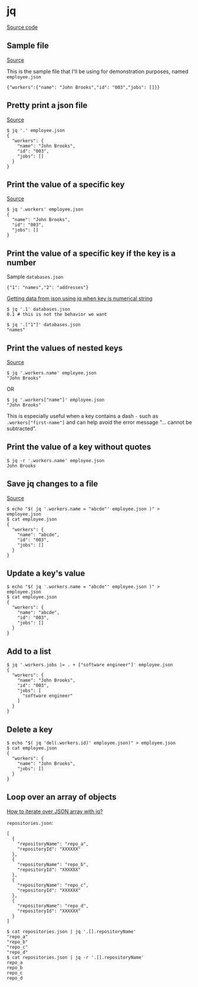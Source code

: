 # jq

[Source code](https://github.com/stedolan/jq)

## Sample file
[Source](https://tecadmin.net/linux-jq-command/)

This is the sample file that I'll be using for demonstration purposes, named `employee.json`
```
{"workers":{"name": "John Brooks","id": "003","jobs": []}}
```

## Pretty print a json file
[Source](https://tecadmin.net/linux-jq-command/)
```
$ jq '.' employee.json
{
  "workers": {
    "name": "John Brooks",
    "id": "003",
    "jobs": []
  }
}
```

## Print the value of a specific key
[Source](https://tecadmin.net/linux-jq-command/)
```
$ jq '.workers' employee.json
{
  "name": "John Brooks",
  "id": "003",
  "jobs": []
}
```

## Print the value of a specific key if the key is a number
Sample `databases.json`
```
{"1": "names","2": "addresses"}
```
[Getting data from json using jq when key is numerical string](https://stackoverflow.com/a/28847101)
```
$ jq '.1' databases.json
0.1 # this is not the behavior we want

$ jq '.["1"]' databases.json
"names"
```

## Print the values of nested keys
[Source](https://tecadmin.net/linux-jq-command/)
```
$ jq '.workers.name' employee.json
"John Brooks"
```
OR
```
$ jq '.workers["name"]' employee.json
"John Brooks"
```
This is especially useful when a key contains a dash `-` such as `.workers["first-name"]` and can help avoid the error message "... cannot be subtracted".

## Print the value of a key without quotes
```
$ jq -r '.workers.name' employee.json
John Brooks
```

## Save jq changes to a file
[Source](https://stackoverflow.com/questions/42716734/modify-a-key-value-in-a-json-using-jq-in-place)
```
$ echo "$( jq '.workers.name = "abcde"' employee.json )" > employee.json
$ cat employee.json
{
  "workers": {
    "name": "abcde",
    "id": "003",
    "jobs": []
  }
}
```

## Update a key's value
```
$ echo "$( jq '.workers.name = "abcde"' employee.json )" > employee.json
$ cat employee.json
{
  "workers": {
    "name": "abcde",
    "id": "003",
    "jobs": []
  }
}
```

## Add to a list
```
$ jq '.workers.jobs |= . + ["software engineer"]' employee.json
{
  "workers": {
    "name": "John Brooks",
    "id": "003",
    "jobs": [
      "software engineer"
    ]
  }
}
```

## Delete a key
```
$ echo "$( jq 'del(.workers.id)' employee.json)" > employee.json
$ cat employee.json
{
  "workers": {
    "name": "John Brooks",
    "jobs": []
  }
}
```

## Loop over an array of objects
[How to iterate over JSON array with jq?](https://stackoverflow.com/a/68121251)

`repositories.json`:
```
[
  {
    "repositoryName": "repo_a",
    "repositoryId": "XXXXXX"
  },
  {
    "repositoryName": "repo_b",
    "repositoryId": "XXXXXX"
  },
  {
    "repositoryName": "repo_c",
    "repositoryId": "XXXXXX"
  },
  {
    "repositoryName": "repo_d",
    "repositoryId": "XXXXXX"
  }
]
```

```
$ cat repositories.json | jq '.[].repositoryName'
"repo_a"
"repo_b"
"repo_c"
"repo_d"
$ cat repositories.json | jq -r '.[].repositoryName'
repo_a
repo_b
repo_c
repo_d
```
